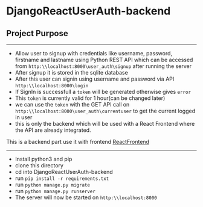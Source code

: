 # DjangoReactUserAuth-backend

## Project Purpose
---------------------
* Allow user to signup with credentials like username, password, firstname and lastname using Python REST API
which can be accessed from `http:\\localhost:8000\user_auth\signup` after running the server
* After signup it is stored in the sqlite database
* After this user can signin using username and password via API `http:\\localhost:8000\login`
* If SignIn is successfull a `token` will be generated otherwise gives `error`
* This `token` is currently valid for 1 hour(can be changed later)
* we can use the `token` with the GET API call on `http:\\localhost:8000\user_auth\currentuser` to get the current logged in user
* this is only the backend which will be used with a React Frontend where the API are already integrated.

This is a backend part use it with frontend
[ReactFrontend]()


-----------------------------------------
* Install python3 and pip
* clone this directory
* cd into DjangoReactUserAuth-backend
* run `pip install -r requirements.txt `
* run `python manage.py migrate`
* run `python manage.py runserver`
* The server will now be started on `http:\\localhost:8000`
